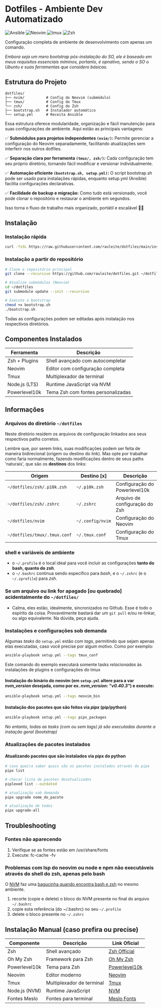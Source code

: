 # Dotfiles - Ambiente Dev Automatizado

![Ansible](https://img.shields.io/badge/ansible-%231A1918.svg?style=for-the-badge&logo=ansible&logoColor=white)
![Neovim](https://img.shields.io/badge/NeoVim-%2357A143.svg?style=for-the-badge&logo=neovim&logoColor=white)
![tmux](https://img.shields.io/badge/tmux-1BB91F?style=for-the-badge&logo=tmux&logoColor=white)
![Zsh](https://img.shields.io/badge/zsh-%2320232a.svg?style=for-the-badge&logo=gnu-bash&logoColor=white)

Configuração completa de ambiente de desenvolvimento com apenas um comando.

*Embora seja um mero bootstrap pós-instalação do SO, ele é baseado em meus requisitos essenciais míminos, portanto, é opnativo, sendo o SO o Ubuntu e suas ferramentas que considero básicas.*

## Estrutura do Projeto

```structure
dotfiles/
├── nvim/          # Config do Neovim (submódulo)
├── tmux/          # Config do Tmux
└── zsh/           # Config do Zsh
├── bootstrap.sh   # Instalador automático
└── setup.yml      # Receita Ansible
```

Essa estrutura oferece modularidade, organização e fácil manutenção para suas configurações de ambiente. Aqui estão as principais vantagens:

✅ **Submódulos para projetos independentes `(nvim/)`:** Permite gerenciar a configuração do Neovim separadamente, facilitando atualizações sem interferir nos outros dotfiles.

✅ **Separação clara por ferramenta `(tmux/, zsh/)`:** Cada configuração tem seu próprio diretório, tornando fácil modificar e versionar individualmente.

✅ **Automação eficiente `(bootstrap.sh, setup.yml)`:** O script bootstrap.sh pode ser usado para instalações rápidas, enquanto setup.yml (Ansible) facilita configurações declarativas.

✅ **Facilidade de backup e migração:** Como tudo está versionado, você pode clonar o repositório e restaurar o ambiente em segundos.

Isso torna o fluxo de trabalho mais organizado, portátil e escalável 🚀😃 

## Instalação

### Instalação rápida

```bash
curl -fsSL https://raw.githubusercontent.com/rauleite/dotfiles/main/install.sh | bash
```
### Instalação a partir do repositório

```bash
# Clone o repositório principal
git clone --recursive https://github.com/rauleite/dotfiles.git ~/dotfiles

# Atualize submódulos (Neovim)
cd ~/dotfiles
git submodule update --init --recursive

# Execute o bootstrap
chmod +x bootstrap.sh
./bootstrap.sh
```

Todas as configurações podem ser editadas após instalação nos respectivos diretórios.

## Componentes Instalados

| Ferramenta       | Descrição                          |
|------------------|------------------------------------|
| Zsh + Plugins    | Shell avançado com autocompletar   |
| Neovim           | Editor com configuração completa   |
| Tmux             | Multiplexador de terminal          |
| Node.js (LTS)    | Runtime JavaScript via NVM         |
| Powerlevel10k    | Tema Zsh com fontes personalizadas |

## Informações

### Arquivos do diretório `~/dotfiles`

Neste diretório residem os arquivos de configuração linkados aos seus respectivos paths corretos.

Lembre que, por serem links, suas modificações podem ser feita de maneira bidirecional (origem ou destino do link). Mas opte por trabalhar como faria normalmente, fazendo modificações dentro de seus paths 'naturais', que são os **destinos** dos links:

| **Origem**                       | **Destino \[x\]**               | **Descrição**                  |
|----------------------------------|---------------------------|--------------------------------|
| `~/dotfiles/zsh/.p10k.zsh`       | `~/.p10k.zsh`             | Configuração do Powerlevel10k  |
| `~/dotfiles/zsh/.zshrc`          | `~/.zshrc`                | Arquivo de configuração do Zsh |
| `~/dotfiles/nvim`                | `~/.config/nvim`          | Configuração do Neovim         |
| `~/dotfiles/tmux/.tmux.conf`     | `~/.tmux.conf`            | Configuração do Tmux           |

### shell e variáveis de ambiente

- o `~/.profile` é o local ideal para você incluir as configurações **tanto do bash, quanto do *zsh***.
- o `~/.bashrc` continua sendo específico para *bash*, e o `~/.zshrc` (e o `~/.zprofile`) para *zsh*.

### Se um arquivo ou link for apagado [ou quebrado] acidentalmente do `~/dotfiles/`

- Calma, eles estão, idealmente, sincronizados no Github. Esse é todo o espírito da coisa. Provavelmente bastará dar um `git pull` e/ou re-linkar, ou algo equivalente. Na dúvida, peça ajuda.

### Instalações e configurações sob demanda

Algumas *tasks* do `setup.yml` estão com *tags*, permitindo que sejam apenas elas executadas, caso você precise por algum motivo. Como por exemplo:

```bash
ansible-playbook setup.yml --tags tmux_conf
```
Este comando do exemplo executará somente tasks *relacionadas* às instalações de plugins e configurações do tmux

#### Instalação do binário do neovim (em `setup.yml` altere para a var *nvm_version* desejada, como por ex. *nvm_version: "v0.40.3"*) e execute:

```bash
ansible-playbook setup.yml --tags neovim_bin
```

#### Instalação dos pacotes que são feitos via *pipx* (pip/python)

```bash
ansible-playbook setup.yml --tags pipx_packages
```

*No entanto, todas as tasks (com ou sem *tags*) já são executadas durante a instação geral (bootstrap)*

### Atualizações de pacotes instalados

#### Atualizando pacotes que são instalados via pipx do python

``` bash
# caso queira saber quais são os pacotes instalados através do pipx
pipx list

# checar lista de pacotes desatualizados
piplexed list --outdated

# atualização sob demanda
pipx upgrade nome_do_pacote

# atualização de todos
pipx upgrade-all
```

## Troubleshooting

### Fontes não aparecendo
1. Verifique se as fontes estão em /usr/share/fonts
2. Execute: fc-cache -fv

### Problemas com lsp do neovim ou node e npm não executáveis através do shell do zsh, apenas pelo bash

O [NVM](https://github.com/nvm-sh/nvm?tab=readme-ov-file#manual-install) faz uma [bagucinha quando encontra bash e zsh](https://github.com/nvm-sh/nvm?tab=readme-ov-file#troubleshooting-on-macos) no mesmo ambiente.

1. recorte (copie e delete) o bloco do NVM presente no final do arquivo `~/.bashrc`
2. copie esta referência (do ~/.bashrc) no seu `~/.profile`
3. delete o bloco presente no `~/.zshrc`

## Instalação Manual (caso prefira ou precise)

| Componente       | Descrição                          | Link Oficial |
|------------------|------------------------------------|--------------|
| Zsh              | Shell avançado                     | [Zsh Official](https://www.zsh.org) |
| Oh My Zsh        | Framework para Zsh                 | [Oh My Zsh](https://ohmyz.sh) |
| Powerlevel10k    | Tema para Zsh                      | [Powerlevel10k](https://github.com/romkatv/powerlevel10k) |
| Neovim           | Editor moderno                     | [Neovim](https://neovim.io) |
| Tmux             | Multiplexador de terminal          | [Tmux](https://github.com/tmux/tmux) |
| Node.js (NVM)    | Runtime JavaScript                 | [NVM](https://github.com/nvm-sh/nvm) |
| Fontes Meslo     | Fontes para terminal               | [Meslo Fonts](https://github.com/romkatv/powerlevel10k#fonts) |

